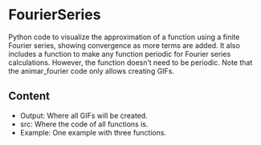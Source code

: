 # FourierSeries
Python code to visualize the approximation of a function using a finite Fourier series, showing convergence as more terms are added. It also includes a function to make any function periodic for Fourier series calculations. However, the function doesn’t need to be periodic. Note that the animar_fourier code only allows creating GIFs.

## Content
- Output: Where all GIFs will be created.
- src: Where the code of all functions is.
- Example: One example with three functions.
